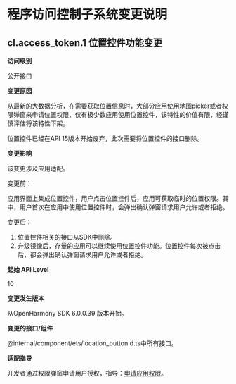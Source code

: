# 程序访问控制子系统变更说明

## cl.access_token.1 位置控件功能变更

**访问级别**

公开接口

**变更原因**

从最新的大数据分析，在需要获取位置信息时，大部分应用使用地图picker或者权限弹窗来申请位置权限，仅有极少数应用使用位置控件，该特性的价值有限，经谨慎评估将该特性下架。

位置控件已经在API 15版本开始废弃，此次需要将位置控件的接口删除。

**变更影响**

该变更涉及应用适配。

变更前：

应用界面上集成位置控件，用户点击位置控件后，应用可获取临时的位置权限。其中，用户首次在应用中使用位置控件时，会弹出确认弹窗请求用户允许或者拒绝。

变更后：

1. 位置控件相关的接口从SDK中删除。
2. 升级镜像后，存量的应用可以继续使用位置控件功能。位置控件每次被点击后，都会弹出确认弹窗请求用户允许或者拒绝。

**起始 API Level**

10

**变更发生版本**

从OpenHarmony SDK 6.0.0.39 版本开始。

**变更的接口/组件**

@internal/component/ets/location_button.d.ts中所有接口。

**适配指导**

开发者通过权限弹窗申请用户授权，指导：[申请应用权限](../../../application-dev/security/AccessToken/request-user-authorization.md)。